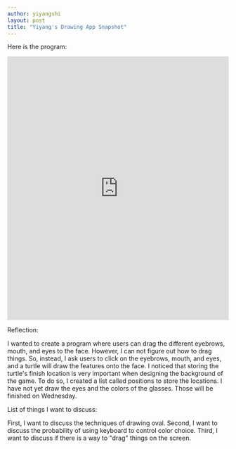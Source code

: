 ```yaml
---
author: yiyangshi
layout: post
title: "Yiyang's Drawing App Snapshot"
---
```


Here is the program:
<iframe src="https://trinket.io/embed/python/b6576830c6" width="100%" height="600" frameborder="0" marginwidth="0" marginheight="0" allowfullscreen></iframe>


Reflection:

I wanted to create a program where users can drag the different eyebrows, mouth, and eyes to the face. However, I can not figure out how to drag things. So, instead, I ask users to click on the eyebrows, mouth, and eyes, and a turtle will draw the features onto the face. I noticed that storing the turtle's finish location is very important when designing the background of the game. To do so, I created a list called positions to store the locations. I have not yet draw the eyes and the colors of the glasses. Those will be finished on Wednesday.

List of things I want to discuss:

First, I want to discuss the techniques of drawing oval. 
Second, I want to discuss the probability of using keyboard to control color choice. 
Third, I want to discuss if there is a way to "drag" things on the screen.

